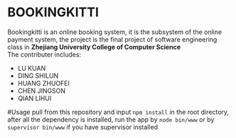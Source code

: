 # BOOKINGKITTI
Bookingkitti is an online booking system, it is the subsystem of the online payment system, the project is the final project of software engineering class in __Zhejiang University College of Computer Science__  
The contributer includes:
- LU KUAN
- DING SHILUN
- HUANG ZHUOFEI
- CHEN JINGSON
- QIAN LIHUI

#Usage
pull from this repository and input `npm install` in the root directory, after all the dependency is installed, run the app by `node bin/www` or by `supervisor bin/www` if you have supervisor installed
